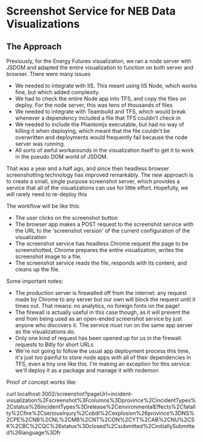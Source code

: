 # Screenshot Service for NEB Data Visualizations


## The Approach

Previously, for the Energy Futures visualization, we ran a node server with JSDOM and adapted the entire visualization to function on both server and browser. There were many issues

- We needed to integrate with IIS. This meant using IIS Node, which works fine, but which added complexity.
- We had to check the entire Node app into TFS, and copy the files on deploy. For the node server, this was tens of thousands of files
- We needed to integrate with Teambuild and TFS, which would break whenever a dependency included a file that TFS couldn't check in
- We needed to include the Phantomjs executable, but had no way of killing it when deploying, which meant that the file couldn't be overwritten and deployments would frequently fail because the node server was running. 
- All sorts of awful workarounds in the visualization itself to get it to work in the pseudo DOM world of JSDOM.

That was a year and a half ago, and since then headless browser screenshotting technology has improved remarkably. The new approach is to create a small, single purpose screenshot server, which provides a service that all of the visualizations can use for little effort. Hopefully, we will rarely need to re-deploy this

The workflow will be like this:

- The user clicks on the screenshot button
- The browser app makes a POST request to the screenshot service with the URL to the 'screenshot version' of the current configuration of the visualization
- The screenshot service has headless Chrome request the page to be screenshotted, Chrome prepares the entire visualization, writes the screenshot image to a file.
- The screenshot service reads the file, responds with its content, and cleans up the file.

Some important notes:

- The production server is firewalled off from the internet: any request made by Chrome to any server but our own will block the request until it times out. That means: no analytics, no foreign fonts on the page!
- The firewall is actually useful in this case though, as it will prevent the end from being used as an open-ended screenshot service by just anyone who discovers it. The service must run on the same app server as the visualizations do.
- Only one kind of request has been opened up for us in the firewall: requests to Bitly for short URLs
- We're not going to follow the usual app deployment process this time, it's just too painful to store node apps with all of their dependencies in TFS, even a tiny one like this. I'm making an exception for this service: we'll deploy it as a package and manage it with nodemon

Proof of concept works like:

curl localhost:3002/screenshot?pageUrl=incident-visualization%2Fscreenshot%3Fcolumns%3Dprovince%2CincidentTypes%2Cstatus%26incidentTypes%3Drelease%2CenvironmentalEffects%2Cfatality%2Cfire%2CseriousInjury%2Cobdl%2Cexplosion%26province%3DNS%2CPE%2CNB%2CNL%2CMB%2CNT%2CON%2CYT%2CAB%2CNU%2CSK%2CBC%2CQC%26status%3Dclosed%2Csubmitted%2CinitiallySubmitted%26language%3Dfr







